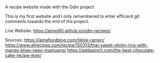 A recipe website made with the Odin project

This is my first website and I only remembered to enter efficient git comments towards the end of the project.

Live Website: https://aimei60.github.io/odin-recipes/

Sources: 
https://iamafoodblog.com/tiktok-ramen/
https://www.allrecipes.com/recipe/150313/thai-sweet-sticky-rice-with-mango-khao-neeo-mamuang/
https://addapinch.com/the-best-chocolate-cake-recipe-ever/

